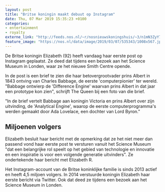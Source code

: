 ```yaml
---
layout: post
title: "Britse koningin maakt debuut op Instagram"
date: Thu, 07 Mar 2019 15:35:23 +0100
categories: 
- entertainment 
- royalty 
externe_link: "http://feeds.nos.nl/~r/nosnieuwskoningshuis/~3/n1mN3ZyY7Rs/2274902"
feature_image: "https://nos.nl/data/image/2019/03/07/535343/1008x567.jpg"
---
```


<p>De Britse koningin Elizabeth (92) heeft vandaag haar eerste post op Instagram geplaatst. Ze deed dat tijdens een bezoek aan het Science Museum in Londen, waar ze het nieuwe Smith Centre opende.</p>
<p>In de post is een brief te zien die haar betovergrootvader prins Albert in 1843 ontving van Charles Babbage, de eerste 'computerpionier' ter wereld. "Babbage ontwierp de 'Difference Engine' waarvan prins Albert in dat jaar een prototype kon zien", schrijft The Queen bij een foto van die brief.</p>
<p>"In de brief vertelt Babbage aan koningin Victoria en prins Albert over zijn uitvinding, de 'Analytical Engine', waarop de eerste computerprogramma's werden gemaakt door Ada Lovelace, een dochter van Lord Byron."</p>
<h2>Miljoenen volgers</h2>
<p>Elizabeth besluit haar bericht met de opmerking dat ze het niet meer dan passend vond haar eerste post te versturen vanuit het Science Museum "dat een belangrijke rol speelt op het gebied van technologie en innovatie en een inspiratie is voor een volgende generatie uitvinders". Ze ondertekende haar bericht met Elizabeth R.</p>
<p>Het Instagram-account van de Britse koninklijke familie is sinds 2013 actief en heeft 4,5 miljoen volgers. In 2014 verstuurde koningin Elizabeth haar eerste bericht via Twitter. Ook dat deed ze tijdens een bezoek aan het Science Museum in Londen.</p><img src="http://feeds.feedburner.com/~r/nosnieuwskoningshuis/~4/n1mN3ZyY7Rs" height="1" width="1" alt=""/>

